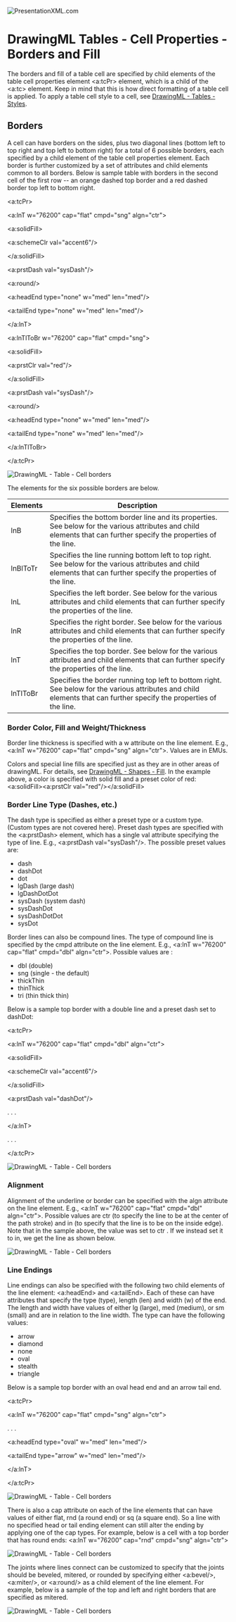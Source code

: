 ![PresentationXML.com](images\PresentationMLBanner.png)

# DrawingML Tables - Cell Properties - Borders and Fill

The borders and fill of a table cell are specified by child elements of the table cell properties element <a:tcPr> element, which is a child of the <a:tc> element. Keep in mind that this is how direct formatting of a table cell is applied. To apply a table cell style to a cell, see [DrawingML - Tables - Styles](drwTableStyles.md).

## Borders

A cell can have borders on the sides, plus two diagonal lines (bottom left to top right and top left to bottom right) for a total of 6 possible borders, each specified by a child element of the table cell properties element. Each border is further customized by a set of attributes and child elements common to all borders. Below is sample table with borders in the second cell of the first row -- an orange dashed top border and a red dashed border top left to bottom right.

<a:tcPr>

<a:lnT w="76200" cap="flat" cmpd="sng" algn="ctr">

<a:solidFill>

<a:schemeClr val="accent6"/>

</a:solidFill>

<a:prstDash val="sysDash"/>

<a:round/>

<a:headEnd type="none" w="med" len="med"/>

<a:tailEnd type="none" w="med" len="med"/>

</a:lnT>

<a:lnTlToBr w="76200" cap="flat" cmpd="sng">

<a:solidFill>

<a:prstClr val="red"/>

</a:solidFill>

<a:prstDash val="sysDash"/>

<a:round/>

<a:headEnd type="none" w="med" len="med"/>

<a:tailEnd type="none" w="med" len="med"/>

</a:lnTlToBr>

</a:tcPr>

![DrawingML - Table - Cell borders](drwImages\drwTable-cellBorder1.gif)

The elements for the six possible borders are below.

| Elements | Description                                                                                                                                                         |
| -------- | ------------------------------------------------------------------------------------------------------------------------------------------------------------------- |
| lnB      | Specifies the bottom border line and its properties. See below for the various attributes and child elements that can further specify the properties of the line.   |
| lnBlToTr | Specifies the line running bottom left to top right. See below for the various attributes and child elements that can further specify the properties of the line.   |
| lnL      | Specifies the left border. See below for the various attributes and child elements that can further specify the properties of the line.                             |
| lnR      | Specifies the right border. See below for the various attributes and child elements that can further specify the properties of the line.                            |
| lnT      | Specifies the top border. See below for the various attributes and child elements that can further specify the properties of the line.                              |
| lnTlToBr | Specifies the border running top left to bottom right. See below for the various attributes and child elements that can further specify the properties of the line. |

### Border Color, Fill and Weight/Thickness

Border line thickness is specified with a w attribute on the line element. E.g., <a:lnT w="76200" cap="flat" cmpd="sng" algn="ctr">. Values are in EMUs.

Colors and special line fills are specified just as they are in other areas of drawingML. For details, see [DrawingML - Shapes - Fill](http://www.officeopenxml.com/drwSp-shapeFill.md). In the example above, a color is specified with solid fill and a preset color of red: <a:solidFill><a:prstClr val="red"/></a:solidFill>

### Border Line Type (Dashes, etc.)

The dash type is specified as either a preset type or a custom type. (Custom types are not covered here). Preset dash types are specified with the <a:prstDash> element, which has a single val attribute specifying the type of line. E.g., <a:prstDash val="sysDash"/>. The possible preset values are:

- dash
- dashDot
- dot
- lgDash (large dash)
- lgDashDotDot
- sysDash (system dash)
- sysDashDot
- sysDashDotDot
- sysDot

Border lines can also be compound lines. The type of compound line is specified by the cmpd attribute on the line element. E.g., <a:lnT w="76200" cap="flat" cmpd="dbl" algn="ctr">. Possible values are :

- dbl (double)
- sng (single - the default)
- thickThin
- thinThick
- tri (thin thick thin)

Below is a sample top border with a double line and a preset dash set to dashDot:

<a:tcPr>

<a:lnT w="76200" cap="flat" cmpd="dbl" algn="ctr">

<a:solidFill>

<a:schemeClr val="accent6"/>

</a:solidFill>

<a:prstDash val="dashDot"/>

. . .

</a:lnT>

. . .

</a:tcPr>

![DrawingML - Table - Cell borders](drwImages\drwTable-cellBorder2.gif)

### Alignment

Alignment of the underline or border can be specified with the algn attribute on the line element. E.g., <a:lnT w="76200" cap="flat" cmpd="dbl" algn="ctr">. Possible values are ctr (to specify the line to be at the center of the path stroke) and in (to specify that the line is to be on the inside edge). Note that in the sample above, the value was set to ctr . If we instead set it to in, we get the line as shown below.

![DrawingML - Table - Cell borders](drwImages\drwTable-cellBorder3.gif)

### Line Endings

Line endings can also be specified with the following two child elements of the line element: <a:headEnd> and <a:tailEnd>. Each of these can have attributes that specify the type (type), length (len) and width (w) of the end. The length and width have values of either lg (large), med (medium), or sm (small) and are in relation to the line width. The type can have the following values:

- arrow
- diamond
- none
- oval
- stealth
- triangle

Below is a sample top border with an oval head end and an arrow tail end.

<a:tcPr>

<a:lnT w="76200" cap="flat" cmpd="sng" algn="ctr">

. . .

<a:headEnd type="oval" w="med" len="med"/>

<a:tailEnd type="arrow" w="med" len="med"/>

</a:lnT>

</a:tcPr>

![DrawingML - Table - Cell borders](drwImages\drwTable-cellBorder4.gif)

There is also a cap attribute on each of the line elements that can have values of either flat, rnd (a round end) or sq (a square end). So a line with no specified head or tail ending element can still alter the ending by applying one of the cap types. For example, below is a cell with a top border that has round ends: <a:lnT w="76200" cap="rnd" cmpd="sng" algn="ctr">

![DrawingML - Table - Cell borders](drwImages\drwTable-cellBorder5.gif)

The joints where lines connect can be customized to specify that the joints should be beveled, mitered, or rounded by specifying either <a:bevel/>, <a:miter/>, or <a:round/> as a child element of the line element. For example, below is a sample of the top and left and right borders that are specified as mitered.

![DrawingML - Table - Cell borders](drwImages\drwTable-cellBorder6.gif)
